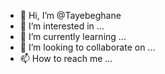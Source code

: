 - 👋 Hi, I’m @Tayebeghane
- 👀 I’m interested in ...
- 🌱 I’m currently learning ...
- 💞️ I’m looking to collaborate on ...
- 📫 How to reach me ...

<!---
Tayebeghane/Tayebeghane is a ✨ special ✨ repository because its `README.md` (this file) appears on your GitHub profile.
You can click the Preview link to take a look at your changes.
--->
